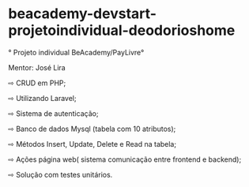 # beacademy-devstart-projetoindividual-deodorioshome


° Projeto individual BeAcademy/PayLivre°

Mentor: José Lira

⇨ CRUD em PHP;

⇨ Utilizando Laravel;

⇨ Sistema de autenticação;

⇨ Banco de dados Mysql (tabela com 10 atributos);

⇨ Métodos Insert, Update, Delete e Read na tabela;

⇨ Ações página web( sistema comunicação entre frontend e backend);

⇨ Solução com testes unitários.

